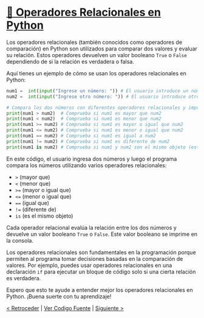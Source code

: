 # [👥 Operadores Relacionales en Python](https://github.com/YonRasgg/Curso-de-Python-Desde-Cero/blob/main/5.%20BooleanosOperadores/2.OperadoresRelacionales.py)

Los operadores relacionales (también conocidos como operadores de comparación) en Python son utilizados para comparar dos valores y evaluar su relación. Estos operadores devuelven un valor booleano `True` o `False` dependiendo de si la relación es verdadera o falsa.

Aquí tienes un ejemplo de cómo se usan los operadores relacionales en Python:

```python
num1 =  int(input("Ingrese un número: ")) # El usuario introduce un número
num2 =  int(input("Ingrese otro número: ")) # El usuario introduce otro número

# Compara los dos números con diferentes operadores relacionales y imprime el resultado
print(num1 > num2)  # Comprueba si num1 es mayor que num2
print(num1 < num2)  # Comprueba si num1 es menor que num2
print(num1 >= num2) # Comprueba si num1 es mayor o igual que num2
print(num1 <= num2) # Comprueba si num1 es menor o igual que num2
print(num1 == num2) # Comprueba si num1 es igual a num2
print(num1 != num2) # Comprueba si num1 es diferente de num2
print(num1 is num2) # Comprueba si num1 y num2 son el mismo objeto (esto es diferente a ser igual)
```

En este código, el usuario ingresa dos números y luego el programa compara los números utilizando varios operadores relacionales:

- `>` (mayor que)
- `<` (menor que)
- `>=` (mayor o igual que)
- `<=` (menor o igual que)
- `==` (igual que)
- `!=` (diferente de)
- `is` (es el mismo objeto)

Cada operador relacional evalúa la relación entre los dos números y devuelve un valor booleano `True` o `False`. Este valor booleano se imprime en la consola.

Los operadores relacionales son fundamentales en la programación porque permiten al programa tomar decisiones basadas en la comparación de valores. Por ejemplo, puedes usar operadores relacionales en una declaración `if` para ejecutar un bloque de código solo si una cierta relación es verdadera.

Espero que esto te ayude a entender mejor los operadores relacionales en Python. ¡Buena suerte con tu aprendizaje!

[< Retroceder](https://github.com/YonRasgg/Curso-de-Python-Desde-Cero/blob/main/5.%20BooleanosOperadores/1.OperadoresRelacionalesLogicos.md) | [Ver Codigo Fuente](https://github.com/YonRasgg/Curso-de-Python-Desde-Cero/blob/main/5.%20BooleanosOperadores/2.OperadoresRelacionales.py) | [Siguiente >](https://github.com/YonRasgg/Curso-de-Python-Desde-Cero/blob/main/5.%20BooleanosOperadores/3.OperadoresLogicos.md)

